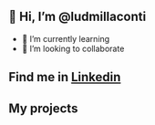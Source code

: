 ## 👋 Hi, I’m @ludmillaconti
 - 🌱 I’m currently learning
 - 💞️ I’m looking to collaborate 
###  


## Find me in [Linkedin]( https://www.linkedin.com/in/ludmillaconti/)


## **My projects**



<!---
ludmillaconti/ludmillaconti is a ✨ special ✨ repository because its `README.md` (this file) appears on your GitHub profile.
You can click the Preview link to take a look at your changes.
--->
